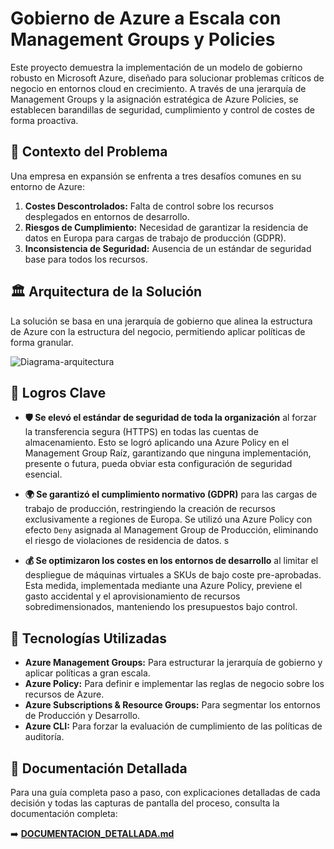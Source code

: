 # Gobierno de Azure a Escala con Management Groups y Policies

Este proyecto demuestra la implementación de un modelo de gobierno robusto en Microsoft Azure, diseñado para solucionar problemas críticos de negocio en entornos cloud en crecimiento. A través de una jerarquía de Management Groups y la asignación estratégica de Azure Policies, se establecen barandillas de seguridad, cumplimiento y control de costes de forma proactiva.

## 📖 Contexto del Problema

Una empresa en expansión se enfrenta a tres desafíos comunes en su entorno de Azure:
1.  **Costes Descontrolados:** Falta de control sobre los recursos desplegados en entornos de desarrollo.
2.  **Riesgos de Cumplimiento:** Necesidad de garantizar la residencia de datos en Europa para cargas de trabajo de producción (GDPR).
3.  **Inconsistencia de Seguridad:** Ausencia de un estándar de seguridad base para todos los recursos.

## 🏛️ Arquitectura de la Solución

La solución se basa en una jerarquía de gobierno que alinea la estructura de Azure con la estructura del negocio, permitiendo aplicar políticas de forma granular.

![Diagrama-arquitectura](images/diagrama-arquitectura.png)

## 🎯 Logros Clave

* **🛡️ Se elevó el estándar de seguridad de toda la organización** al forzar la transferencia segura (HTTPS) en todas las cuentas de almacenamiento. Esto se logró aplicando una Azure Policy en el Management Group Raíz, garantizando que ninguna implementación, presente o futura, pueda obviar esta configuración de seguridad esencial.

* **🌍 Se garantizó el cumplimiento normativo (GDPR)** para las cargas de trabajo de producción, restringiendo la creación de recursos exclusivamente a regiones de Europa. Se utilizó una Azure Policy con efecto `Deny` asignada al Management Group de Producción, eliminando el riesgo de violaciones de residencia de datos.
s
* **💰 Se optimizaron los costes en los entornos de desarrollo** al limitar el despliegue de máquinas virtuales a SKUs de bajo coste pre-aprobadas. Esta medida, implementada mediante una Azure Policy, previene el gasto accidental y el aprovisionamiento de recursos sobredimensionados, manteniendo los presupuestos bajo control.

## 🚀 Tecnologías Utilizadas

* **Azure Management Groups:** Para estructurar la jerarquía de gobierno y aplicar políticas a gran escala.
* **Azure Policy:** Para definir e implementar las reglas de negocio sobre los recursos de Azure.
* **Azure Subscriptions & Resource Groups:** Para segmentar los entornos de Producción y Desarrollo.
* **Azure CLI:** Para forzar la evaluación de cumplimiento de las políticas de auditoría.

## 📄 Documentación Detallada

Para una guía completa paso a paso, con explicaciones detalladas de cada decisión y todas las capturas de pantalla del proceso, consulta la documentación completa:

➡️ **[DOCUMENTACION_DETALLADA.md](DOCUMENTACION_DETALLADA.md)**